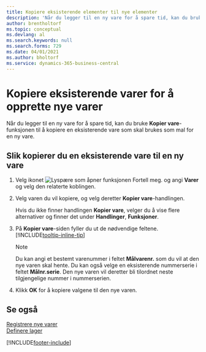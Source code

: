 ```yaml
---
title: Kopiere eksisterende elementer til nye elementer
description: 'Når du legger til en ny vare for å spare tid, kan du bruke Kopier vare-funksjonen til å kopiere en eksisterende vare som skal brukes som mal for en ny vare.'
author: brentholtorf
ms.topic: conceptual
ms.devlang: al
ms.search.keywords: null
ms.search.forms: 729
ms.date: 04/01/2021
ms.author: bholtorf
ms.service: dynamics-365-business-central
---
```

# <a name="copy-existing-items-to-create-new-items"></a>Kopiere eksisterende varer for å opprette nye varer

Når du legger til en ny vare for å spare tid, kan du bruke **Kopier vare**-funksjonen til å kopiere en eksisterende vare som skal brukes som mal for en ny vare.  

## <a name="to-copy-an-existing-item-to-a-new-item"></a>Slik kopierer du en eksisterende vare til en ny vare

1. Velg ikonet ![Lyspære som åpner funksjonen Fortell meg.](media/ui-search/search_small.png "Fortell hva du vil gjøre") og angi **Varer** og velg den relaterte koblingen.  
2. Velg varen du vil kopiere, og velg deretter **Kopier vare**-handlingen.  

    Hvis du ikke finner handlingen **Kopier vare**, velger du å vise flere alternativer og finner det under **Handlinger**, **Funksjoner**.  

3. På **Kopier vare**-siden fyller du ut de nødvendige feltene. [!INCLUDE[tooltip-inline-tip](includes/tooltip-inline-tip_md.md)]

    > [!NOTE]  
    > Du kan angi et bestemt varenummer i feltet **Målvarenr.** som du vil at den nye varen skal hente. Du kan også velge en eksisterende nummerserie i feltet **Målnr.serie**. Den nye varen vil deretter bli tilordnet neste tilgjengelige nummer i nummerserien.  

4. Klikk **OK** for å kopiere valgene til den nye varen.  

## <a name="see-also"></a>Se også

[Registrere nye varer](inventory-how-register-new-items.md)  
[Definere lager](inventory-setup-inventory.md)  


[!INCLUDE[footer-include](includes/footer-banner.md)]
